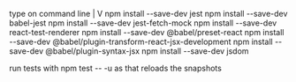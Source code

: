 type on command line | 
                     V
npm install --save-dev jest
npm install --save-dev babel-jest
npm install --save-dev jest-fetch-mock
npm install --save-dev react-test-renderer
npm install --save-dev @babel/preset-react
npm install --save-dev @babel/plugin-transform-react-jsx-development
npm install --save-dev @babel/plugin-syntax-jsx
npm install --save-dev jsdom

run tests with
npm test -- -u
as that reloads the snapshots
